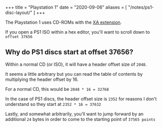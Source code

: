 +++
title = "Playstation 1"
date = "2020-09-06"
aliases = [
  "/notes/ps1-disc-layout/"
]
+++

The Playstation 1 uses CD-ROMs with the [XA extension](https://en.wikipedia.org/wiki/CD-ROM#CD-ROM_XA_extension).

If you open a PS1 ISO within a hex editor, you'll want to scroll down to `offset 37656`

## Why do PS1 discs start at offset 37656?

Within a normal CD (or ISO), it will have a header offset size of `2048`.

It seems a little arbitrary but you can read the table of contents by multiplying the header offset by 16.

For a normal CD, this would be `2048 * 16 = 32768`

In the case of PS1 discs, the header offset size is `2352` for reasons I don't understand so they start at `2352 * 16 = 37632`

Lastly, and somewhat arbitrarily, you'll want to jump forward by an additional `24` bytes in order to come to the starting point of `37565 points`